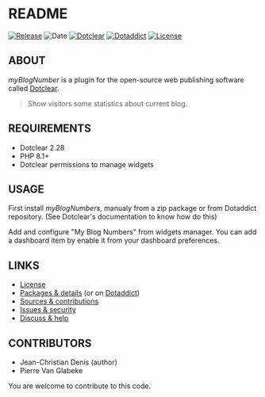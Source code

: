 # README

[![Release](https://img.shields.io/badge/release-2023.10.19-a2cbe9.svg)](https://github.com/JcDenis/myBlogNumber/releases)
![Date](https://img.shields.io/badge/date-2023.10.19-c44d58.svg)
[![Dotclear](https://img.shields.io/badge/dotclear-v2.28-137bbb.svg)](https://fr.dotclear.org/download)
[![Dotaddict](https://img.shields.io/badge/dotaddict-official-9ac123.svg)](https://plugins.dotaddict.org/dc2/details/myBlogNumber)
[![License](https://img.shields.io/badge/license-GPL--2.0-ececec.svg)](https://github.com/JcDenis/myBlogNumber/blob/master/LICENSE)

## ABOUT

_myBlogNumber_ is a plugin for the open-source web publishing software called [Dotclear](https://www.dotclear.org).

> Show visitors some statistics about current blog.

## REQUIREMENTS

* Dotclear 2.28
* PHP 8.1+
* Dotclear permissions to manage widgets

## USAGE

First install _myBlogNumbers_, manualy from a zip package or from 
Dotaddict repository. (See Dotclear's documentation to know how do this)

Add and configure "My Blog Numbers" from widgets manager.
You can add a dashboard item by enable it from your dashboard preferences.

## LINKS

* [License](https://github.com/JcDenis/myBlogNumber/blob/master/LICENSE)
* [Packages & details](https://github.com/JcDenis/myBlogNumber/releases) (or on [Dotaddict](https://plugins.dotaddict.org/dc2/details/myBlogNumber))
* [Sources & contributions](https://github.com/JcDenis/myBlogNumber)
* [Issues & security](https://github.com/JcDenis/myBlogNumber/issues)
* [Discuss & help](http://forum.dotclear.org/viewtopic.php?id=40934)

## CONTRIBUTORS

* Jean-Christian Denis (author)
* Pierre Van Glabeke

You are welcome to contribute to this code.
